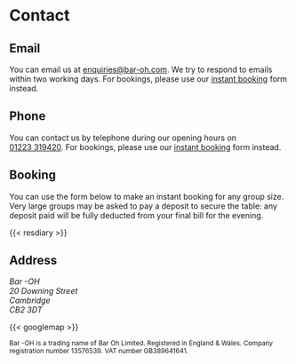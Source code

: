 # Contact

## Email

You can email us at enquiries@bar-oh.com.  We try to respond to emails
within two working days.  For bookings, please use our [instant
booking](#booking) form instead.

## Phone

You can contact us by telephone during our opening hours on
[01223&nbsp;319420](tel:+441223319420).  For bookings, please use our
[instant booking](#booking) form instead.

## Booking

You can use the form below to make an instant booking for any group
size.  Very large groups may be asked to pay a deposit to secure the
table: any deposit paid will be fully deducted from your final bill
for the evening.

{{< resdiary >}}

## Address

<address>
Bar -OH<br/>
20 Downing Street<br/>
Cambridge<br/>
CB2 3DT
</address>

{{< googlemap >}}

<small>
Bar -OH is a trading name of Bar Oh Limited.  Registered in England &
Wales.  Company registration number 13576539.  VAT number GB389641641.
</small>
